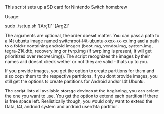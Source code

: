 This script sets up a SD card for Nintendo Switch homebrew

Usage:

sudo ./setup.sh '[Arg1]' '[Arg2]'

The arguments are optional, the order doesnt matter.
You can pass a path to a l4t ubuntu image named switchroot-l4t-ubuntu-xxxx-xx-xx.img and a path to a folder containing android images (boot.img, vendor.img, system.img, tegra-210.dtb, recovery.img or twrp.img (if twrp.img is present, it will get prioritized over recover.img)).
The script recognizes the images by their names and doesnt check wether or not they are valid - thats up to you.

If you provide images, you get the option to create partitions for them and also copy them to the respective partitions.
If you dont provide images, you still get the options to create partitions for Android and/or l4t Ubuntu.

The script lists all available storage devices at the beginning, you can select the one you want to use.
You get the option to extend each partition if there is free space left. Realistically though, you would only want to extend the Data, l4t, android system and android userdata partition.